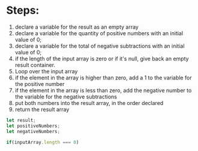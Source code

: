 # Steps:

1. declare a variable for the result as an empty array
2. declare a variable for the quantity of positive numbers with an initial value of 0;
3. declare a variable for the total of negative subtractions with an initial value of 0;
4. if the length of the input array is zero or if it's null, give back an empty result container.
5. Loop over the input array
6. if the element in the array is higher than zero, add a 1 to the variable for the positive number
7. if the element in the array is less than zero, add the negative number to the variable for the negative subtractions
8. put both numbers into the result array, in the order declared
9. return the result array

```js
let result;
let positiveNumbers;
let negativeNumbers;

if(inputArray.length === 0)
```
